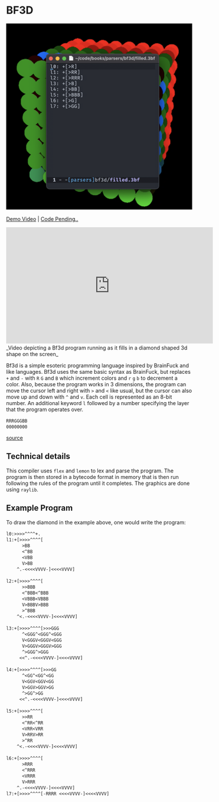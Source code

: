 # BF3D

![colorful filled cube showing bf3d code in front of it](/filled-cube-code.png)

[Demo Video]() | [Code Pending..]()

<iframe width="560" height="315" src="https://www.youtube-nocookie.com/embed/bzHA7UIkmOs" title="YouTube video player" frameborder="0" allow="accelerometer; autoplay; clipboard-write; encrypted-media; gyroscope; picture-in-picture" allowfullscreen></iframe>
_Video depicting a Bf3d program running as it fills in a diamond shaped 3d shape on the screen_


Bf3d is a simple esoteric programming language inspired by BrainFuck and like languages. Bf3d uses the same basic syntax as BrainFuck, but replaces `+` and `-` with `R` `G` and `B` which increment colors and `r` `g` `b` to decrement a color. Also, because the program works in 3 dimensions, the program can move the cursor left and right with `>` and `<` like usual, but the cursor can also move up and down with `^` and `v`. Each cell is represented as an 8-bit number. An additional keyword `l` followed by a number specifying the layer that the program operates over.

```
RRRGGGBB
00000000
```

[source](https://en.wikipedia.org/wiki/8-bit_color)

## Technical details

This compiler uses `flex` and `lemon` to lex and parse the program. The program is then stored in a bytecode format in memory that is then run following the rules of the program until it completes. The graphics are done using `raylib`.

## Example Program

To draw the diamond in the example above, one would write the program:

```
l0:>>>>^^^^+.
l1:+[>>>>^^^^[
      >BB
      <^BB
      <VBB
      V>BB
    ^.-<<<<VVVV-]<<<<VVVV]

l2:+[>>>>^^^^[
      >>BBB
      <^BBB<^BBB
      <VBBB<VBBB
      V>BBBV>BBB
      >^BBB
    ^<.-<<<<VVVV-]<<<<VVVV]

l3:+[>>>>^^^^[>>>GGG
      ^<GGG^<GGG^<GGG
      V<GGGV<GGGV<GGG
      V>GGGV>GGGV>GGG
      ^>GGG^>GGG
     <<^.-<<<<VVVV-]<<<<VVVV]

l4:+[>>>>^^^^[>>>GG
      ^<GG^<GG^<GG
      V<GGV<GGV<GG
      V>GGV>GGV>GG
      ^>GG^>GG
     <<^.-<<<<VVVV-]<<<<VVVV]

l5:+[>>>>^^^^[
      >>RR
      <^RR<^RR
      <VRR<VRR
      V>RRV>RR
      >^RR
    ^<.-<<<<VVVV-]<<<<VVVV]

l6:+[>>>>^^^^[
      >RRR
      <^RRR
      <VRRR
      V>RRR
    ^.-<<<<VVVV-]<<<<VVVV]
l7:+[>>>>^^^^[-RRRR <<<<VVVV-]<<<<VVVV]
```
